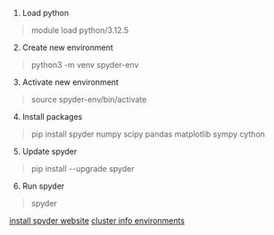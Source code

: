 1. Load python
> module load python/3.12.5

2. Create new environment
> python3 -m venv spyder-env

3. Activate new environment
> source spyder-env/bin/activate

4. Install packages
> pip install spyder numpy scipy pandas matplotlib sympy cython

5. Update spyder
> pip install --upgrade spyder

6. Run spyder
> spyder


[install spyder website](https://docs.spyder-ide.org/current/installation.html)
[cluster info environments](https://it.pages.ist.ac.at/docs/hpc-cluster/hpc-handbook/installing-software/)

